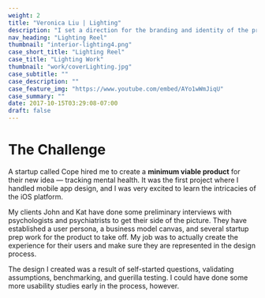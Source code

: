 ```yaml
---
weight: 2
title: "Veronica Liu | Lighting"
description: "I set a direction for the branding and identity of the product and crafted a functioning prototype ready for usability testing and development."
nav_heading: "Lighting Reel"
thumbnail: "interior-lighting4.png"
case_short_title: "Lighting Reel"
case_title: "Lighting Work"
thumbnail: "work/coverLighting.jpg"
case_subtitle: ""
case_description: ""
case_feature_img: "https://www.youtube.com/embed/AYo1wWmJiqU"
case_summary: ""
date: 2017-10-15T03:29:08-07:00
draft: false
---
```


# The Challenge

A startup called Cope hired me to create a **minimum viable product**
for their new idea — tracking mental health. It was the first project
where I handled mobile app design, and I was very excited to learn the
intricacies of the iOS platform.

My clients John and Kat have done some preliminary interviews
with psychologists and psychiatrists to get their side of the picture.
They have established a user persona, a business model canvas, and
several startup prep work for the product to take off. My job was to
actually create the experience for their users and make sure they are
represented in the design process.

The design I created was a result of self-started questions,
validating assumptions, benchmarking,  and guerilla testing. I could
have done some more usability studies early in the process, however.
